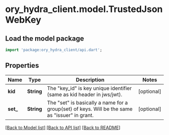 # ory_hydra_client.model.TrustedJsonWebKey

## Load the model package

```dart
import 'package:ory_hydra_client/api.dart';
```

## Properties

| Name      | Type       | Description                                                                                        | Notes      |
| --------- | ---------- | -------------------------------------------------------------------------------------------------- | ---------- |
| **kid**   | **String** | The \"key_id\" is key unique identifier (same as kid header in jws/jwt).                           | [optional] |
| **set\_** | **String** | The \"set\" is basically a name for a group(set) of keys. Will be the same as \"issuer\" in grant. | [optional] |

[[Back to Model list]](../README.md#documentation-for-models) [[Back to API list]](../README.md#documentation-for-api-endpoints) [[Back to README]](../README.md)
